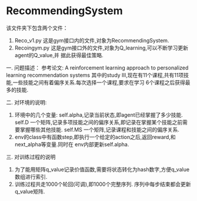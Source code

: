 # RecommendingSystem
该文件夹下包含两个文件：
  1. Reco_v1.py 这是gym接口内的文件,对象为RecommendingSystem.
  2. Recoingym.py 这是gym接口外的文件,对象为Q_learning,可以不断学习更新agent的Q_value,并
    据此获得最佳策略.
    
一. 问题描述：
  参考论文: A reinforcement learning approach to personalized learning recommendation systems 
  其中的study III,现在有11个课程,共有11项技能,一些技能之间有着偏序关系.每次选择一个课程,要求在学习
  6个课程之后获得最多的技能.
  
二. 对环境的说明:
  1. 环境中的几个变量:
      self.alpha,记录当前状态,即agent已经掌握了多少技能.
      self.D 一个矩阵,记录多项技能之间的偏序关系,即记录在掌握某个技能之前需要掌握哪些其他技能.
      self.MS 一个矩阵,记录课程和技能之间的偏序关系.
  2. env的class中有函数step,即执行一个给定的action之后,返回reward,和next_alpha等变量.同时在
      env内部更新self.alpha.
      
三. 对训练过程的说明
  1. 为了能用矩阵q_value记录价值函数,需要将状态转化为hash数字,方便q_value数组进行索引.
  2. 训练过程共走1000个轮回(可调),即1000个完整序列. 序列中每步结束都会更新q_value矩阵.
  
